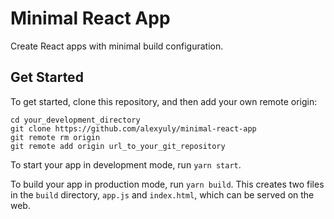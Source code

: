 # Minimal React App

Create React apps with minimal build configuration.

## Get Started

To get started, clone this repository, and then add your own remote origin:

```
cd your_development_directory
git clone https://github.com/alexyuly/minimal-react-app
git remote rm origin
git remote add origin url_to_your_git_repository
```

To start your app in development mode, run `yarn start`.

To build your app in production mode, run `yarn build`. This creates two files in the `build` directory, `app.js` and `index.html`, which can be served on the web.
